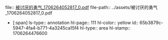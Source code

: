 file:: [被讨厌的勇气_1706264052817_0.pdf](../assets/被讨厌的勇气_1706264052817_0.pdf)
file-path:: ../assets/被讨厌的勇气_1706264052817_0.pdf

- [:span]
  ls-type:: annotation
  hl-page:: 111
  hl-color:: yellow
  id:: 65b3879c-5947-4fa4-b771-4a3245ca15f4
  hl-type:: area
  hl-stamp:: 1706264476600